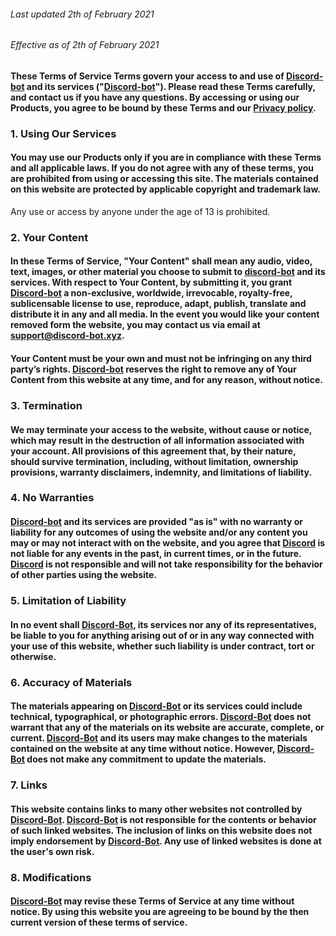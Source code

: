 ###### Last updated 2th of February 2021
###### Effective as of 2th of February 2021

#### These Terms of Service Terms govern your access to and use of [Discord-bot](https://discord-bot.xyz) and its services ("[Discord-bot](https://discord-bot.xyz/)"). Please read these Terms carefully, and contact us if you have any questions. By accessing or using our Products, you agree to be bound by these Terms and our [Privacy policy](https://discord-bot.xyz/policy).

### 1. Using Our Services
#### You may use our Products only if you are in compliance with these Terms and all applicable laws. If you do not agree with any of these terms, you are prohibited from using or accessing this site. The materials contained on this website are protected by applicable copyright and trademark law.
Any use or access by anyone under the age of 13 is prohibited.

### 2. Your Content
#### In these Terms of Service, "Your Content" shall mean any audio, video, text, images, or other material you choose to submit to [discord-bot](https://discord-bot.xyz) and its services. With respect to Your Content, by submitting it, you grant [Discord-bot](https://discord-bot.xyz) a non-exclusive, worldwide, irrevocable, royalty-free, sublicensable license to use, reproduce, adapt, publish, translate and distribute it in any and all media. In the event you would like your content removed form the website, you may contact us via email at [support@discord-bot.xyz](mailto:support@discord-bot.xyz).

#### Your Content must be your own and must not be infringing on any third party’s rights. [Discord-bot](https://discord-bot.xyz) reserves the right to remove any of Your Content from this website at any time, and for any reason, without notice.

### 3. Termination
#### We may terminate your access to the website, without cause or notice, which may result in the destruction of all information associated with your account. All provisions of this agreement that, by their nature, should survive termination, including, without limitation, ownership provisions, warranty disclaimers, indemnity, and limitations of liability.

### 4. No Warranties
#### [Discord-bot](https://discord-bot.xyz) and its services are provided "as is" with no warranty or liability for any outcomes of using the website and/or any content you may or may not interact with on the website, and you agree that [Discord](https://discord-bot.xyz) is not liable for any events in the past, in current times, or in the future. [Discord](https://discord-bot.xyz) is not responsible and will not take responsibility for the behavior of other parties using the website.

### 5. Limitation of Liability
#### In no event shall [Discord-Bot](https://discord-bot.xyz), its services nor any of its representatives, be liable to you for anything arising out of or in any way connected with your use of this website, whether such liability is under contract, tort or otherwise.

### 6. Accuracy of Materials
#### The materials appearing on [Discord-Bot](https://discord-bot.xyz) or its services could include technical, typographical, or photographic errors. [Discord-Bot](https://discord-bot.xyz) does not warrant that any of the materials on its website are accurate, complete, or current. [Discord-Bot](https://discord-bot.xyz) and its users may make changes to the materials contained on the website at any time without notice. However, [Discord-Bot](https://discord-bot.xyz) does not make any commitment to update the materials.

### 7. Links
#### This website contains links to many other websites not controlled by [Discord-Bot](https://discord-bot.xyz). [Discord-Bot](https://discord-bot.xyz) is not responsible for the contents or behavior of such linked websites. The inclusion of links on this website does not imply endorsement by [Discord-Bot](https://discord-bot.xyz). Any use of linked websites is done at the user's own risk.

### 8. Modifications
#### [Discord-Bot](https://discord-bot.xyz) may revise these Terms of Service at any time without notice. By using this website you are agreeing to be bound by the then current version of these terms of service.
